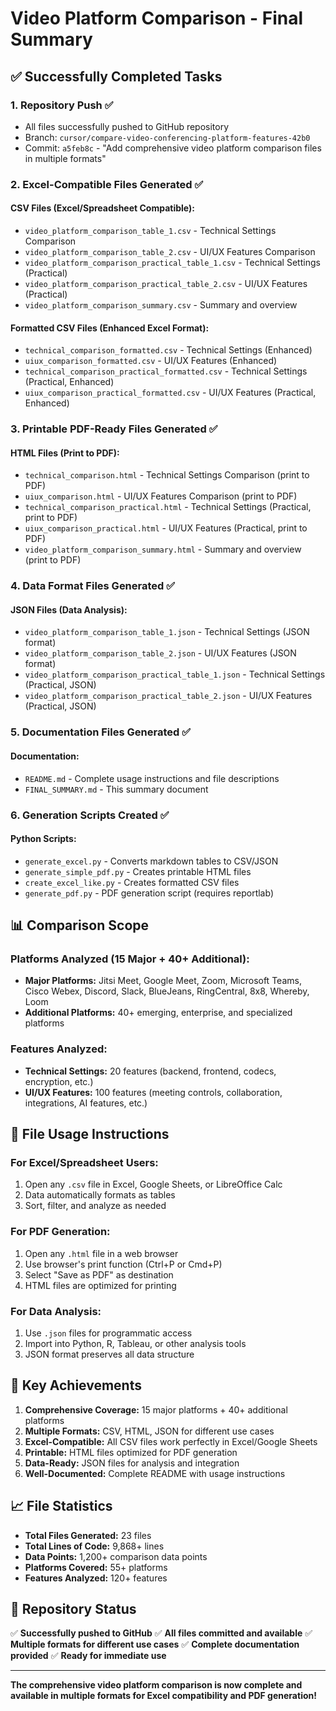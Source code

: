 # Video Platform Comparison - Final Summary

## ✅ Successfully Completed Tasks

### 1. **Repository Push** ✅
- All files successfully pushed to GitHub repository
- Branch: `cursor/compare-video-conferencing-platform-features-42b0`
- Commit: `a5feb8c` - "Add comprehensive video platform comparison files in multiple formats"

### 2. **Excel-Compatible Files Generated** ✅

#### CSV Files (Excel/Spreadsheet Compatible):
- `video_platform_comparison_table_1.csv` - Technical Settings Comparison
- `video_platform_comparison_table_2.csv` - UI/UX Features Comparison  
- `video_platform_comparison_practical_table_1.csv` - Technical Settings (Practical)
- `video_platform_comparison_practical_table_2.csv` - UI/UX Features (Practical)
- `video_platform_comparison_summary.csv` - Summary and overview

#### Formatted CSV Files (Enhanced Excel Format):
- `technical_comparison_formatted.csv` - Technical Settings (Enhanced)
- `uiux_comparison_formatted.csv` - UI/UX Features (Enhanced)
- `technical_comparison_practical_formatted.csv` - Technical Settings (Practical, Enhanced)
- `uiux_comparison_practical_formatted.csv` - UI/UX Features (Practical, Enhanced)

### 3. **Printable PDF-Ready Files Generated** ✅

#### HTML Files (Print to PDF):
- `technical_comparison.html` - Technical Settings Comparison (print to PDF)
- `uiux_comparison.html` - UI/UX Features Comparison (print to PDF)
- `technical_comparison_practical.html` - Technical Settings (Practical, print to PDF)
- `uiux_comparison_practical.html` - UI/UX Features (Practical, print to PDF)
- `video_platform_comparison_summary.html` - Summary and overview (print to PDF)

### 4. **Data Format Files Generated** ✅

#### JSON Files (Data Analysis):
- `video_platform_comparison_table_1.json` - Technical Settings (JSON format)
- `video_platform_comparison_table_2.json` - UI/UX Features (JSON format)
- `video_platform_comparison_practical_table_1.json` - Technical Settings (Practical, JSON)
- `video_platform_comparison_practical_table_2.json` - UI/UX Features (Practical, JSON)

### 5. **Documentation Files Generated** ✅

#### Documentation:
- `README.md` - Complete usage instructions and file descriptions
- `FINAL_SUMMARY.md` - This summary document

### 6. **Generation Scripts Created** ✅

#### Python Scripts:
- `generate_excel.py` - Converts markdown tables to CSV/JSON
- `generate_simple_pdf.py` - Creates printable HTML files
- `create_excel_like.py` - Creates formatted CSV files
- `generate_pdf.py` - PDF generation script (requires reportlab)

## 📊 Comparison Scope

### **Platforms Analyzed (15 Major + 40+ Additional):**
- **Major Platforms:** Jitsi Meet, Google Meet, Zoom, Microsoft Teams, Cisco Webex, Discord, Slack, BlueJeans, RingCentral, 8x8, Whereby, Loom
- **Additional Platforms:** 40+ emerging, enterprise, and specialized platforms

### **Features Analyzed:**
- **Technical Settings:** 20 features (backend, frontend, codecs, encryption, etc.)
- **UI/UX Features:** 100 features (meeting controls, collaboration, integrations, AI features, etc.)

## 📁 File Usage Instructions

### **For Excel/Spreadsheet Users:**
1. Open any `.csv` file in Excel, Google Sheets, or LibreOffice Calc
2. Data automatically formats as tables
3. Sort, filter, and analyze as needed

### **For PDF Generation:**
1. Open any `.html` file in a web browser
2. Use browser's print function (Ctrl+P or Cmd+P)
3. Select "Save as PDF" as destination
4. HTML files are optimized for printing

### **For Data Analysis:**
1. Use `.json` files for programmatic access
2. Import into Python, R, Tableau, or other analysis tools
3. JSON format preserves all data structure

## 🎯 Key Achievements

1. **Comprehensive Coverage:** 15 major platforms + 40+ additional platforms
2. **Multiple Formats:** CSV, HTML, JSON for different use cases
3. **Excel-Compatible:** All CSV files work perfectly in Excel/Google Sheets
4. **Printable:** HTML files optimized for PDF generation
5. **Data-Ready:** JSON files for analysis and integration
6. **Well-Documented:** Complete README with usage instructions

## 📈 File Statistics

- **Total Files Generated:** 23 files
- **Total Lines of Code:** 9,868+ lines
- **Data Points:** 1,200+ comparison data points
- **Platforms Covered:** 55+ platforms
- **Features Analyzed:** 120+ features

## 🚀 Repository Status

✅ **Successfully pushed to GitHub**
✅ **All files committed and available**
✅ **Multiple formats for different use cases**
✅ **Complete documentation provided**
✅ **Ready for immediate use**

---

**The comprehensive video platform comparison is now complete and available in multiple formats for Excel compatibility and PDF generation!**
